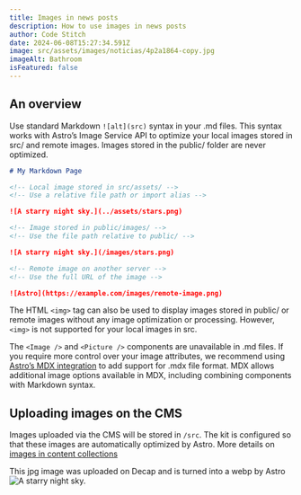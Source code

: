 ```yaml
---
title: Images in news posts
description: How to use images in news posts
author: Code Stitch
date: 2024-06-08T15:27:34.591Z
image: src/assets/images/noticias/4p2a1864-copy.jpg
imageAlt: Bathroom
isFeatured: false
---
```


## An overview

Use standard Markdown `![alt](src)` syntax in your .md files. This syntax works with Astro’s Image Service API to optimize your local images stored in src/ and remote images. Images stored in the public/ folder are never optimized.

```md
# My Markdown Page

<!-- Local image stored in src/assets/ -->
<!-- Use a relative file path or import alias -->

![A starry night sky.](../assets/stars.png)

<!-- Image stored in public/images/ -->
<!-- Use the file path relative to public/ -->

![A starry night sky.](/images/stars.png)

<!-- Remote image on another server -->
<!-- Use the full URL of the image -->

![Astro](https://example.com/images/remote-image.png)
```

The HTML `<img>` tag can also be used to display images stored in public/ or remote images without any image optimization or processing. However, `<img>` is not supported for your local images in src.

The `<Image />` and `<Picture />` components are unavailable in .md files. If you require more control over your image attributes, we recommend using [Astro’s MDX integration](https://docs.astro.build/en/guides/integrations-guide/mdx/) to add support for .mdx file format. MDX allows additional image options available in MDX, including combining components with Markdown syntax.

## Uploading images on the CMS

Images uploaded via the CMS will be stored in `/src`. The kit is configured so that these images are automatically optimized by Astro. More details on [images in content collections](https://docs.astro.build/en/guides/images/#images-in-content-collections)

This jpg image was uploaded on Decap and is turned into a webp by Astro
![A starry night sky.](@assets/images/noticias/4p2a1864-copy.jpg)

